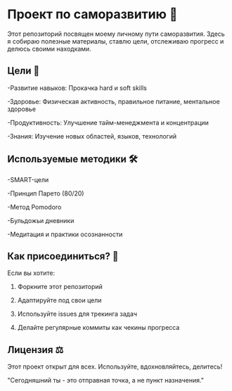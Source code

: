 # Проект по саморазвитию 🌱

Этот репозиторий посвящен моему личному пути саморазвития. Здесь я собираю полезные материалы, ставлю цели, отслеживаю прогресс и делюсь своими находками.

## Цели 🎯

-Развитие навыков: Прокачка hard и soft skills

-Здоровье: Физическая активность, правильное питание, ментальное здоровье

-Продуктивность: Улучшение тайм-менеджмента и концентрации

-Знания: Изучение новых областей, языков, технологий

## Используемые методики 🛠️

-SMART-цели

-Принцип Парето (80/20)

-Метод Pomodoro

-Бульдожьи дневники

-Медитация и практики осознанности

## Как присоединиться? 🤝

Если вы хотите:

 1. Форкните этот репозиторий

 2. Адаптируйте под свои цели

 3. Используйте issues для трекинга задач

 4. Делайте регулярные коммиты как чекины прогресса

## Лицензия ⚖️

Этот проект открыт для всех. Используйте, вдохновляйтесь, делитесь!

"Сегодняшний ты - это отправная точка, а не пункт назначения."